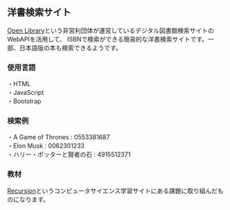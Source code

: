 ## 洋書検索サイト

[Open Library](https://openlibrary.org/)という非営利団体が運営しているデジタル図書館検索サイトのWebAPIを活用して、
ISBNで検索ができる簡易的な洋書検索サイトです。一部、日本語版の本も検索できるようです。

### 使用言語
・HTML  
・JavaScript  
・Bootstrap  

### 検索例
・A Game of Thrones : 0553381687  
・Elon Musk : 0062301233  
・ハリー・ポッターと賢者の石 : 4915512371  

### 教材
[Recursion](https://recursionist.io/)というコンピュータサイエンス学習サイトにある課題に取り組んだものになります。
